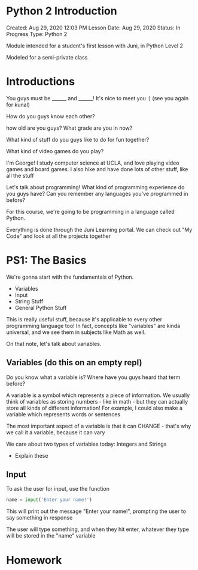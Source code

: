 # Python 2 Introduction

Created: Aug 29, 2020 12:03 PM
Lesson Date: Aug 29, 2020
Status: In Progress
Type: Python 2

Module intended for a student's first lesson with Juni, in Python Level 2

Modeled for a semi-private class

# Introductions

You guys must be ______ and ______! It's nice to meet you :) (see you again for kunal)

How do you guys know each other?

how old are you guys? What grade are you in now?

What kind of stuff do you guys like to do for fun together?

What kind of video games do you play?

I'm George! I study computer science at UCLA, and love playing video games and board games. I also hike and have done lots of other stuff, like all the stuff

Let's talk about programming! What kind of programming experience do you guys have? Can you remember any languages you've programmed in before?

For this course, we're going to be programming in a language called Python.

Everything is done through the Juni Learning portal. We can check out "My Code" and look at all the projects together

# PS1: The Basics

We're gonna start with the fundamentals of Python. 

- Variables
- Input
- String Stuff
- General Python Stuff

This is really useful stuff, because it's applicable to every other programming language too! In fact, concepts like "variables" are kinda universal, and we see them in subjects like Math as well.

On that note, let's talk about variables.

## Variables (do this on an empty repl)

Do you know what a variable is? Where have you guys heard that term before?

A variable is a symbol which represents a piece of information. We usually think of variables as storing numbers - like in math - but they can actually store all kinds of different information! For example, I could also make a variable which represents words or sentences

The most important aspect of a variable is that it can CHANGE - that's why we call it a variable, because it can vary

We care about two types of variables today: Integers and Strings

- Explain these

## Input

To ask the user for input, use the function

```python
name = input('Enter your name!')
```

This will print out the message "Enter your name!", prompting the user to say something in response

The user will type something, and when they hit enter, whatever they type will be stored in the "name" variable

# Homework